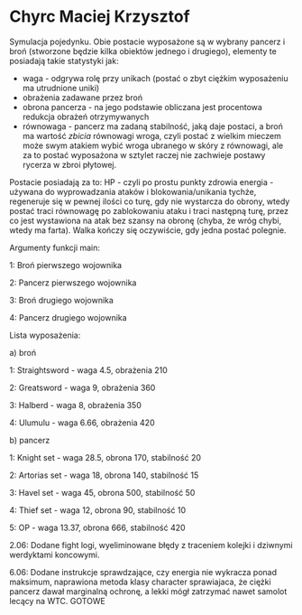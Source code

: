 # Chyrc Maciej Krzysztof

Symulacja pojedynku. Obie postacie wyposażone są w wybrany pancerz i broń (stworzone będzie kilka obiektów jednego i drugiego), elementy te posiadają takie statystyki jak:

- waga - odgrywa rolę przy unikach (postać o zbyt ciężkim wyposażeniu ma utrudnione uniki)
- obrażenia zadawane przez broń
- obrona pancerza - na jego podstawie obliczana jest procentowa redukcja obrażeń otrzymywanych
- równowaga - pancerz ma zadaną stabilność, jaką daje postaci, a broń ma wartość _zbicia_ równowagi wroga, czyli postać z wielkim mieczem może swym atakiem wybić wroga ubranego w skóry z równowagi, ale za to postać wyposażona w sztylet raczej nie zachwieje postawy rycerza w zbroi płytowej.
 
Postacie posiadają za to:
HP - czyli po prostu punkty zdrowia
energia - używana do wyprowadzania ataków i blokowania/unikania tychże, regeneruje się w pewnej ilości co turę, gdy nie wystarcza do obrony, wtedy postać traci równowagę po zablokowaniu ataku i traci następną turę, przez co jest wystawiona na atak bez szansy na obronę (chyba, że wróg chybi, wtedy ma farta).
Walka kończy się oczywiście, gdy jedna postać polegnie.

Argumenty funkcji main:

1: Broń pierwszego wojownika

2: Pancerz pierwszego wojownika

3: Broń drugiego wojownika

4: Pancerz drugiego wojownika

Lista wyposażenia:

a) broń

 1: Straightsword - waga 4.5, obrażenia 210

 2: Greatsword - waga 9, obrażenia 360

 3: Halberd - waga 8, obrażenia 350

 4: Ulumulu - waga 6.66, obrażenia 420

b) pancerz

 1: Knight set - waga 28.5, obrona 170, stabilność 20

 2: Artorias set - waga 18, obrona 140, stabilność 15

 3: Havel set - waga 45, obrona 500, stabilność 50

 4: Thief set - waga 12, obrona 90, stabilność 10

 5: OP - waga 13.37, obrona 666, stabilność 420
 
 2.06: Dodane fight logi, wyeliminowane błędy z traceniem kolejki i dziwnymi werdyktami koncowymi.
 
 6.06: Dodane instrukcje sprawdzające, czy energia nie wykracza ponad maksimum, naprawiona metoda klasy character sprawiajaca, że ciężki pancerz dawał marginalną ochronę, a lekki mógł zatrzymać nawet samolot lecący na WTC.
 GOTOWE
